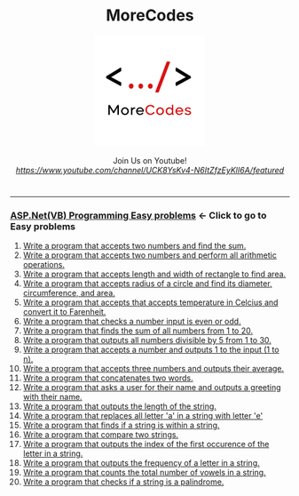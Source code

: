 <h1 align="center">MoreCodes</h1>
<p align="center"> 
  <img src="/morecodescir.png"/>
</p>

<p align="center">
Join Us on Youtube! <br/>
<i><u>https://www.youtube.com/channel/UCK8YsKv4-N6ItZfzEyKlI6A/featured</u></i>
</p>

#

- - - -
### [ASP.Net(VB) Programming Easy problems](../Easy%20Problems/) <- Click to go to Easy problems

1. <a href="https://github.com/ArjunAranetaCodes/MoreCodes-ASPVB/blob/master/Easy%20Problems/problem1.vb" target="_blank">Write a program that accepts two numbers and find the sum.</a>
2. <a href="https://github.com/ArjunAranetaCodes/MoreCodes-ASPVB/blob/master/Easy%20Problems/problem2.vb" target="_blank">Write a program that accepts two numbers and perform all arithmetic operations.</a>
3. <a href="https://github.com/ArjunAranetaCodes/MoreCodes-ASPVB/blob/master/Easy%20Problems/problem3.vb" target="_blank">Write a program that accepts length and width of rectangle to find area.</a>
4. <a href="https://github.com/ArjunAranetaCodes/MoreCodes-ASPVB/blob/master/Easy%20Problems/problem4.vb" target="_blank">Write a program that accepts radius of a circle and find its diameter, circumference, and area.</a>
5. <a href="https://github.com/ArjunAranetaCodes/MoreCodes-ASPVB/blob/master/Easy%20Problems/problem5.vb" target="_blank">Write a program that accepts that accepts temperature in Celcius and convert it to Farenheit.</a>
6. <a href="https://github.com/ArjunAranetaCodes/MoreCodes-ASPVB/blob/master/Easy%20Problems/problem6.vb" target="_blank">Write a program that checks a number input is even or odd.</a>
7. <a href="https://github.com/ArjunAranetaCodes/MoreCodes-ASPVB/blob/master/Easy%20Problems/problem7.vb" target="_blank">Write a program that finds the sum of all numbers from 1 to 20.</a>
8. <a href="https://github.com/ArjunAranetaCodes/MoreCodes-ASPVB/blob/master/Easy%20Problems/problem8.vb" target="_blank">Write a program that outputs all numbers divisible by 5 from 1 to 30.</a>
9. <a href="https://github.com/ArjunAranetaCodes/MoreCodes-ASPVB/blob/master/Easy%20Problems/problem9.vb" target="_blank">Write a program that accepts a number and outputs 1 to the input (1 to n).</a>
10. <a href="https://github.com/ArjunAranetaCodes/MoreCodes-ASPVB/blob/master/Easy%20Problems/problem10.vb" target="_blank">Write a program that accepts three numbers and outputs their average.</a>
11. <a href="https://github.com/ArjunAranetaCodes/MoreCodes-ASPVB/blob/master/Easy%20Problems/problem11.vb" target="_blank">Write a program that concatenates two words.</a>
12. <a href="https://github.com/ArjunAranetaCodes/MoreCodes-ASPVB/blob/master/Easy%20Problems/problem12.vb" target="_blank">Write a program that asks a user for their name and outputs a greeting with their name.</a>
13. <a href="https://github.com/ArjunAranetaCodes/MoreCodes-ASPVB/blob/master/Easy%20Problems/problem13.vb" target="_blank">Write a program that outputs the length of the string.</a>
14. <a href="https://github.com/ArjunAranetaCodes/MoreCodes-ASPVB/blob/master/Easy%20Problems/problem14.vb" target="_blank">Write a program that replaces all letter 'a' in a string with letter 'e'</a>
15. <a href="https://github.com/ArjunAranetaCodes/MoreCodes-ASPVB/blob/master/Easy%20Problems/problem15.vb" target="_blank">Write a program that finds if a string is within a string.</a>
16. <a href="https://github.com/ArjunAranetaCodes/MoreCodes-ASPVB/blob/master/Easy%20Problems/problem16.vb" target="_blank">Write a program that compare two strings.</a>
17. <a href="https://github.com/ArjunAranetaCodes/MoreCodes-ASPVB/blob/master/Easy%20Problems/problem17.vb" target="_blank">Write a program that outputs the index of the first occurence of the letter in a string.</a>
18. <a href="https://github.com/ArjunAranetaCodes/MoreCodes-ASPVB/blob/master/Easy%20Problems/problem18.vb" target="_blank">Write a program that outputs the frequency of a letter in a string.</a>
19. <a href="https://github.com/ArjunAranetaCodes/MoreCodes-ASPVB/blob/master/Easy%20Problems/problem19.vb" target="_blank">Write a program that counts the total number of vowels in a string.</a>
20. <a href="https://github.com/ArjunAranetaCodes/MoreCodes-ASPVB/blob/master/Easy%20Problems/problem20.vb" target="_blank">Write a program that checks if a string is a palindrome.</a>
